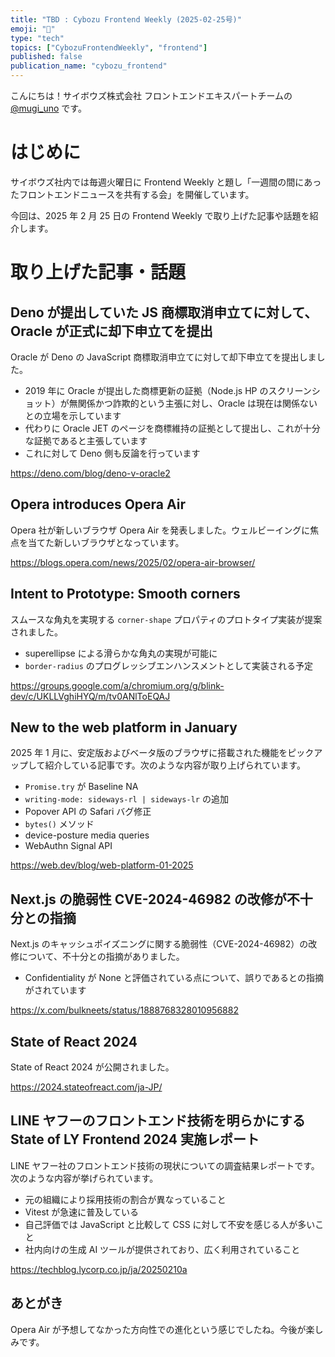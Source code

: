 ```yaml
---
title: "TBD : Cybozu Frontend Weekly (2025-02-25号)"
emoji: "🌸"
type: "tech"
topics: ["CybozuFrontendWeekly", "frontend"]
published: false
publication_name: "cybozu_frontend"
---
```


こんにちは！サイボウズ株式会社 フロントエンドエキスパートチームの [@mugi_uno](https://twitter.com/mugi_uno) です。

# はじめに

サイボウズ社内では毎週火曜日に Frontend Weekly と題し「一週間の間にあったフロントエンドニュースを共有する会」を開催しています。

今回は、2025 年 2 月 25 日の Frontend Weekly で取り上げた記事や話題を紹介します。

# 取り上げた記事・話題

## Deno が提出していた JS 商標取消申立てに対して、Oracle が正式に却下申立てを提出

Oracle が Deno の JavaScript 商標取消申立てに対して却下申立てを提出しました。

- 2019 年に Oracle が提出した商標更新の証拠（Node.js HP のスクリーンショット）が無関係かつ詐欺的という主張に対し、Oracle は現在は関係ないとの立場を示しています
- 代わりに Oracle JET のページを商標維持の証拠として提出し、これが十分な証拠であると主張しています
- これに対して Deno 側も反論を行っています

https://deno.com/blog/deno-v-oracle2

## Opera introduces Opera Air

Opera 社が新しいブラウザ Opera Air を発表しました。ウェルビーイングに焦点を当てた新しいブラウザとなっています。

https://blogs.opera.com/news/2025/02/opera-air-browser/

## Intent to Prototype: Smooth corners

スムースな角丸を実現する `corner-shape` プロパティのプロトタイプ実装が提案されました。

- superellipse による滑らかな角丸の実現が可能に
- `border-radius` のプログレッシブエンハンスメントとして実装される予定

https://groups.google.com/a/chromium.org/g/blink-dev/c/UKLLVghiHYQ/m/tv0ANlToEQAJ

## New to the web platform in January

2025 年 1 月に、安定版およびベータ版のブラウザに搭載された機能をピックアップして紹介している記事です。次のような内容が取り上げられています。

- `Promise.try` が Baseline NA
- `writing-mode: sideways-rl | sideways-lr` の追加
- Popover API の Safari バグ修正
- `bytes()` メソッド
- device-posture media queries
- WebAuthn Signal API

https://web.dev/blog/web-platform-01-2025

## Next.js の脆弱性 CVE-2024-46982 の改修が不十分との指摘

Next.js のキャッシュポイズニングに関する脆弱性（CVE-2024-46982）の改修について、不十分との指摘がありました。

- Confidentiality が None と評価されている点について、誤りであるとの指摘がされています

https://x.com/bulkneets/status/1888768328010956882

## State of React 2024

State of React 2024 が公開されました。

https://2024.stateofreact.com/ja-JP/

## LINE ヤフーのフロントエンド技術を明らかにする State of LY Frontend 2024 実施レポート

LINE ヤフー社のフロントエンド技術の現状についての調査結果レポートです。
次のような内容が挙げられています。

- 元の組織により採用技術の割合が異なっていること
- Vitest が急速に普及している
- 自己評価では JavaScript と比較して CSS に対して不安を感じる人が多いこと
- 社内向けの生成 AI ツールが提供されており、広く利用されていること

https://techblog.lycorp.co.jp/ja/20250210a

## あとがき

Opera Air が予想してなかった方向性での進化という感じでしたね。今後が楽しみです。
